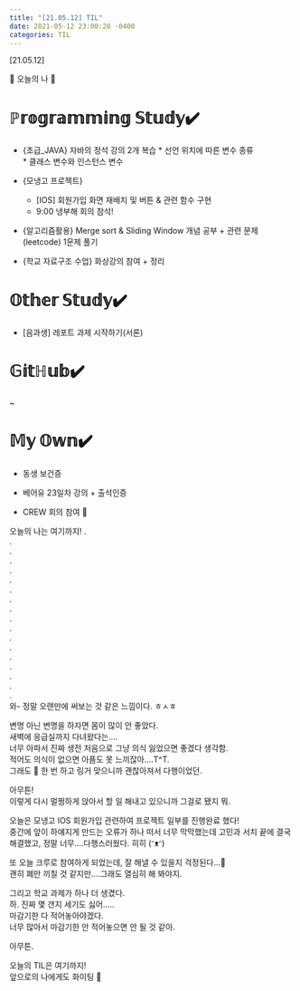 ```yaml
---
title: "[21.05.12] TIL"
date: 2021-05-12 23:00:28 -0400
categories: TIL
---
```


[21.05.12]

🙌 오늘의 나 🙌

# ℙ𝕣𝕠𝕘𝕣𝕒𝕞𝕞𝕚𝕟𝕘 𝕊𝕥𝕦𝕕𝕪✔️
- {초급_JAVA} 자바의 정석 강의 2개 복습
      * 선언 위치에 따른 변수 종류       
      * 클래스 변수와 인스턴스 변수

- {모냉고 프로젝트}       

    * [IOS] 회원가입 화면 재배치 및 버튼 & 관련 함수 구현
   * 9:00 냉부해 회의 참석!

    
- {알고리즘활용} Merge sort & Sliding Window 개념 공부 + 관련 문제(leetcode) 1문제 풀기

- {학교 자료구조 수업}  화상강의 참여 + 정리
  

# 𝕆𝕥𝕙𝕖𝕣 𝕊𝕥𝕦𝕕𝕪✔️

- [음과생] 레포트 과제 시작하기(서론)

# 𝔾𝕚𝕥ℍ𝕦𝕓✔️

~


# 𝕄𝕪 𝕆𝕨𝕟✔️

- 동생 보건증  

- 베어유 23일차 강의 + 출석인증     

- CREW 회의 참여 🤭

오늘의 나는 여기까지! 
.     
.      
.      
.    
.     
.      
.       
.        
.      
.      
.       
.      
.      
.      
.      
.      
.      
.                    
와- 정말 오랜만에 써보는 것 같은 느낌이다. ㅎㅅㅎ        

변명 아닌 변명을 하자면 몸이 많이 안 좋았다.       
새벽에 응급실까지 다녀왔다는....         
너무 아파서 진짜 생전 처음으로 그냥 의식 잃었으면 좋겠다 생각함.        
적어도 의식이 없으면 아픔도 못 느끼잖아....T^T.       
그래도 🤮 한 번 하고 링거 맞으니까 괜찮아져서 다행이었던.     

아무튼!       
이렇게 다시 멀쩡하게 앉아서 할 일 해내고 있으니까 그걸로 됐지 뭐.      

오늘은 모냉고 IOS 회원가입 관련하여 프로젝트 일부를 진행완료 했다!     
중간에 앞이 하얘지게 만드는 오류가 하나 떠서 너무 막막했는데 고민과 서치 끝에 결국 해결했고, 정말 너무....다행스러웠다. 히히 (ᵔᴥᵔ)            

또 오늘 크루로 참여하게 되었는데, 잘 해낼 수 있을지 걱정된다...🤔    
괜히 폐만 끼칠 것 같지만....그래도 열심히 해 봐야지.          

그리고 학교 과제가 하나 더 생겼다.         
하. 진짜 몇 갠지 세기도 싫어.....       
마감기한 다 적어놓아야겠다.       
너무 많아서 마감기한 안 적어놓으면 안 될 것 같아.    

아무튼.

오늘의 TIL은 여기까지!       
앞으로의 나에게도 화이팅 🌸            
